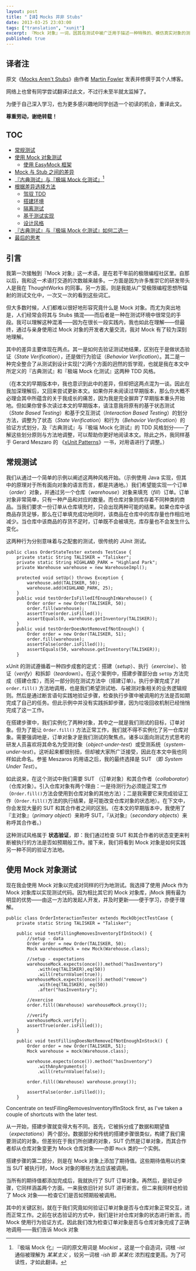 ```yaml
---
layout: post
title: "【译】Mocks 并非 Stubs"
date: 2013-03-25 23:03:00
tags: ["translation", "xunit"]
excerpt: 『Mock 对象』一词，因其在测试中被广泛用于描述一种特殊的、模仿真实对象的测试用对象，而越发流行。现如今绝大多数的语言，都有了可轻易创建 Mock 对象的框架。Mock 对象虽并非真实地实现，但其也是多种测试用对象之一，使另一种与众不同的测试风格变为可能。在此文中，我将解释 Mock 对象是如何工作地，它是如何鼓励大家实现基于行为验证（Behavior Verification）的测试，以及其爱好者社区是如何实践这一风格迥然的测试方法。
published: true
---
```


## 译者注

原文《[Mocks Aren't Stubs](http://martinfowler.com/articles/mocksArentStubs.html)》由作者 [Martin Fowler](http://martinfowler.com/) 发表并修撰于其个人博客。

网络上也曾有同学尝试翻译过此文，不过行未至半就太监掉了。

为便于自己深入学习，也为更多感兴趣地同学创造一个初读的机会，重译此文。

**尊重劳动，谢绝转载！**

## TOC

* [常规测试](#regular-tests)
* [使用 Mock 对象测试](#tests-with-mock-objects)
	* [使用 EasyMock 框架](#using-easymock)
* [Mock 与 Stub 之间的差异](#difference-between-mocks-and-stubs)
* [『古典测试』与『极端 Mock 化测试』](#classical-and-mockist-testing)[^1]
* [根据差异选择方法](choosing-between-differences)
	* [驾驭 TDD](driving-tdd)
	* [搭建环境](fixture-setup)
	* [隔离测试](test-isolation)
	* [基于测试实现](coupling-tests-to-implementations)
	* [设计风格](design-style)
* [『古典测试』与『极端 Mock 化测试』如何二选一](so-should-i-be-classist-or-mockist)
* [最后的思考](final-thoughts)

## 引言

我第一次接触到『Mock 对象』这一术语，是在若干年前的极限编程社区里。自那以后，我和这一术语打交道的次数越来越多。一方面是因为许多推崇它的研发带头人是我在 ThoughtWorks 的同事。另一方面，则是我能从广受极限编程思想所辐射的测试文化中，一次又一次的看到这些词汇。

但大多数时候，人们都难以很好地形容究竟什么是 Mock 对象。而尤为突出地是，人们经常会将其与 Stubs 搞混——而后者是一种在测试环境中很常见的手段。我可以理解这种混淆——因为在很长一段实践内，我也如此在理解——但最终，通过与亲身使用过 Mock 对象的开发者大量交流，我对 Mock 有了较为深刻地理解。

其中的差异主要体现在两点。其一是如何去验证测试地结果，区别在于是做状态验证（*State Verification*），还是做行为验证（*Behavior Verification*）。其二是一种完全整合了从测试到设计实现[^2]两个方面的迥然的哲学观，也就是我在本文中所定义的『古典测试』和『极端 Mock 化测试』这两种 TDD 风格。

（在本文的早期版本中，我也意识到此中的差异，但却把这两点混为一谈。因此在我加深理解后，又回来尝试更新本文。如果你并未阅读过早期版本，那么你大概不必理会其中所蕴含的关于我成长的痛苦，因为我是完全摒弃了早期版本重头开始地。但如果你曾多次读过本文的早期版本，请注意我将原有的基于状态测试（*State Based Testing*）和基于交互测试（*Interaction Based Testing*）的划分方法，调整为了状态（*State Verification*）和行为（*Behavior Verification*）的验证方式划分，及『古典测试』与『极端 Mock 化测试』的 TDD 风格划分——了解这些划分原则与方法地调整，可以帮助你更好地阅读本文。除此之外，我同样基于 Gerard Meszaro 的 《[xUnit Patterns](http://www.amazon.cn/mn/detailApp?asin=b001p81jpq)》一书，对用语进行了调整。）

## <a name="regular-tests"></a>常规测试

我们从通过一个简单的示例以阐述这两种风格开始。（示例使用 Java 实现，但其中的原理对于所有面向对象的语言而言，都是共通地。）我们希望能实现一个订单（*order*）对象，并通过另一个仓库（*warehouse*）对象来填充（*fill*）订单。订单对象非常简单，只有一种产品和对应的数量。而仓库对象则库存着不同种类的商品。当我们要求一份订单从仓库填充时，只会出现两种可能的结果。如果仓库中该商品存货足够，那么在订单填充成功地同时，该商品在仓库中的库存量也作相应地减少。当仓库中该商品的存货不足时，订单既不会被填充，库存量也不会发生什么变化。

这两种行为分别意味着与之配套的测试，很传统的 JUnit 测试。

	public class OrderStateTester extends TestCase {
		private static String TALISKER = "Talisker";
		private static String HIGHLAND_PARK = "Highland Park";
		private Warehouse warehouse = new WarehouseImpl();

		protected void setUp() throws Exception {
			warehouse.add(TALISKER, 50);
			warehouse.add(HIGHLAND_PARK, 25);
		}
		public void testOrderIsFilledIfEnoughInWarehouse() {
			Order order = new Order(TALISKER, 50);
			order.fill(warehouse);
			assertTrue(order.isFilled());
			assertEquals(0, warehouse.getInventory(TALISKER));
		}
		public void testOrderDoesNotRemoveIfNotEnough() {
			Order order = new Order(TALISKER, 51);
			order.fill(warehouse);
			assertFalse(order.isFilled());
			assertEquals(50, warehouse.getInventory(TALISKER));
		}

xUnit 的测试遵循着一种四步成套的定式：搭建（*setup*）、执行（*exercise*）、验证（*verify*）和拆卸（*teardown*）。在这个案例中，搭建步骤部分由 `setUp` 方法完成（搭建仓库），而另一部分则在测试方法中（搭建订单）。执行步骤完成了对 `order.fill()` 方法地调用，也是我们希望测试地、与被测对象相关的业务逻辑规则。然后是通过断言语句实践地验证步骤，检查执行步骤中被调用的方法是否如期完成了自己的任务。但此示例中并没有实践拆卸步骤，因为垃圾回收机制已经悄悄完成了这一工作。

在搭建步骤中，我们实例化了两种对象，其中之一就是我们测试的目标，订单对象。但为了能让 `Order.fill()` 方法正常工作，我们就不得不实例化了另一仓库对象。需要强调地是，订单对象才是我们测试的聚焦点。诸多以面向测试方式思考的研发人员喜欢将其命名为受测对象（*object-under-test*）或受测系统（*system-under-test*）。这听起来都很别扭，但却被大家所广泛接受，因此在本文中我也同样如此命名。参鉴 Meszaros 的用语之后，我的最终选择是 SUT （即 *System Under Test*）。

如此说来，在这个测试中我们需要 SUT （订单对象）和其合作者（*collaborator*）（仓库对象）。引入仓库对象有两个理由：一是待测行为必须能正常工作（`Order.fill()`方法会使用到仓库对象的其他方法）；二是我需要它来完成验证工作（`Order.fill()`方法的执行结果，是可能改变仓库对象的状态地）。在下文中，你会发现大量的 SUT 和其合作者之间的区别。（在本文的早期版本中，我使用了『主对象』（*primary object*）来称呼 SUT，『从对象』（*secondary objects*）来称呼其合作者。）

这种测试风格属于 **状态验证**，即：我们通过检查 SUT 和其合作者的状态变更来判断被执行的方法是否如预期般工作。接下来，我们将看到 Mock 对象是如何实践另一种不同的验证方法地。

## <a name="tests-with-mock-objects"></a>使用 Mock 对象测试

现在我会使用 Mock 对象以完成对同样的行为地测试。我选择了使用 jMock 作为 Mock 对象库以实现测试代码。因为相比其它的 Mock 对象库，jMock 拥有最为明显的优势——由这一方法的发起人开发，并及时更新——便于学习，亦便于理解。

	public class OrderInteractionTester extends MockObjectTestCase {
		private static String TALISKER = "Talisker";

		public void testFillingRemovesInventoryIfInStock() {
			//setup - data
			Order order = new Order(TALISKER, 50);
			Mock warehouseMock = new Mock(Warehouse.class);

			//setup - expectations
			warehouseMock.expects(once()).method("hasInventory")
				.with(eq(TALISKER),eq(50))
				.will(returnValue(true));
			warehouseMock.expects(once()).method("remove")
				.with(eq(TALISKER), eq(50))
				.after("hasInventory");

			//exercise
			order.fill((Warehouse) warehouseMock.proxy());

			//verify
			warehouseMock.verify();
			assertTrue(order.isFilled());
		}

		public void testFillingDoesNotRemoveIfNotEnoughInStock() {
			Order order = new Order(TALISKER, 51);
			Mock warehouse = mock(Warehouse.class);

			warehouse.expects(once()).method("hasInventory")
				.withAnyArguments()
				.will(returnValue(false));

			order.fill((Warehouse) warehouse.proxy());

			assertFalse(order.isFilled());
		}

Concentrate on testFillingRemovesInventoryIfInStock first, as I've taken a couple of shortcuts with the later test.

从一开始，搭建步骤就变得大有不同。首先，它被拆分成了数据和期望值（*expectations*）两个部分。数据部分和传统的搭建步骤很类似，构建了我们需要测试的对象。但差别在于我们所创建的对象，SUT 仍然是订单对象，而其合作者却从仓库对象变更为 Mock 仓库对象——亦即 `Mock` 类的一个实例。

搭建步骤的第二部分，则是在 Mock 对象上添加了期待值。这些期待值用以约束当 SUT 被执行时，Mock 对象的哪些方法应该被调用。

当所有的期待值都添加完成后，我就执行了 SUT 订单对象。再然后，是验证步骤，它同样涵盖两个方面。一来我依旧针对 SUT 进行断言。但二来我同样也检验了 Mock 对象——检查它们是否如预期般被调用。

其中的关键区别，就在于我们究竟如何验证订单对象是否与仓库对象正常交互，进而正常工作。之前在状态验证的方式中，我们是针对仓库对象的状态进行断言。而 Mock 使用行为验证方式，因此我们改为检查订单对象是否与仓库对象完成了正确地调用——我们告诉 Mock 对象

[^1]: 『极端 Mock 化』一词的原文用词是 *Mockist* 。这是一个自造词，词根 *-ist* 通俗被理解为 *某某主义* ，较另一词根 *-ish* 即 *某某化* 浓烈程度更高。为了可读性，才如此翻译。
